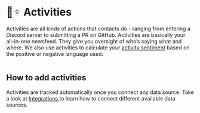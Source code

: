# 🏃♀ Activities

Activities are all kinds of actions that contacts do - ranging from entering a Discord server to submitting a PR on GitHub. Activities are basically your all-in-one newsfeed. They give you oversight of who’s saying what and where. We also use activities to calculate your [activity sentiment](activity-sentiment.md) based on the positive or negative language used.

<figure><img src="https://files.readme.io/8f38c48-image_144.png" alt=""><figcaption></figcaption></figure>

## How to add activities

Activities are tracked automatically once you connect any data source. Take a look at [Integrations ](../../technical-docs/integration-framework.md)to learn how to connect different available data sources.
